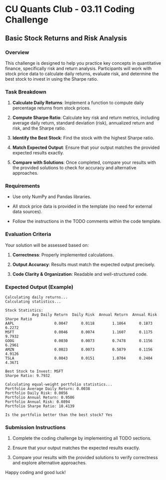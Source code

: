 # CU Quants Club - 03.11 Coding Challenge

## Basic Stock Returns and Risk Analysis

### Overview

This challenge is designed to help you practice key concepts in quantitative finance, specifically risk and return analysis. Participants will work with stock price data to calculate daily returns, evaluate risk, and determine the best stock to invest in using the Sharpe ratio.

### Task Breakdown

1. **Calculate Daily Returns**: Implement a function to compute daily percentage returns from stock prices.

2. **Compute Sharpe Ratio**: Calculate key risk and return metrics, including average daily return, standard deviation (risk), annualized return and risk, and the Sharpe ratio.

3. **Identify the Best Stock**: Find the stock with the highest Sharpe ratio.

4. **Match Expected Output**: Ensure that your output matches the provided expected results exactly.

5. **Compare with Solutions**: Once completed, compare your results with the provided solutions to check for accuracy and alternative approaches.

### Requirements

- Use only NumPy and Pandas libraries.

- All stock price data is provided in the template (no need for external data sources).

- Follow the instructions in the TODO comments within the code template.

### Evaluation Criteria

Your solution will be assessed based on:

1. **Correctness**: Properly implemented calculations.

2. **Output Accuracy**: Results must match the expected output precisely.

3. **Code Clarity & Organization**: Readable and well-structured code.

### Expected Output (Example)

```
Calculating daily returns...
Calculating statistics...

Stock Statistics:
            Avg Daily Return  Daily Risk  Annual Return  Annual Risk  Sharpe Ratio
AAPL                  0.0047      0.0118        1.1864      0.1873        6.2272
MSFT                  0.0046      0.0074        1.1607      0.1175        9.7932
GOOG                  0.0030      0.0073        0.7478      0.1156        6.2961
AMZN                  0.0023      0.0073        0.5879      0.1156        4.9126
TSLA                  0.0043      0.0151        1.0704      0.2404        4.3671

Best Stock to Invest: MSFT
Sharpe Ratio: 9.7932

Calculating equal-weight portfolio statistics...
Portfolio Average Daily Return: 0.0038
Portfolio Daily Risk: 0.0056
Portfolio Annual Return: 0.9506
Portfolio Annual Risk: 0.0894
Portfolio Sharpe Ratio: 10.4139

Is the portfolio better than the best stock? Yes
```

### Submission Instructions

1. Complete the coding challenge by implementing all TODO sections.

2. Ensure that your output matches the expected results exactly.

3. Compare your results with the provided solutions to verify correctness and explore alternative approaches.

Happy coding and good luck!
